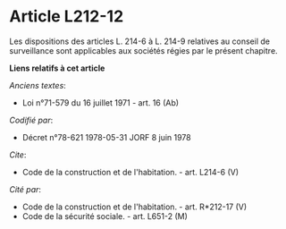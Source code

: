 # Article L212-12

Les dispositions des articles L. 214-6 à L. 214-9 relatives au conseil de surveillance sont applicables aux sociétés régies
par le présent chapitre.

**Liens relatifs à cet article**

_Anciens textes_:

  - Loi n°71-579 du 16 juillet 1971 - art. 16 (Ab)

_Codifié par_:

  - Décret n°78-621 1978-05-31 JORF 8 juin 1978

_Cite_:

  - Code de la construction et de l'habitation. - art. L214-6 (V)

_Cité par_:

  - Code de la construction et de l'habitation. - art. R*212-17 (V)
  - Code de la sécurité sociale. - art. L651-2 (M)

